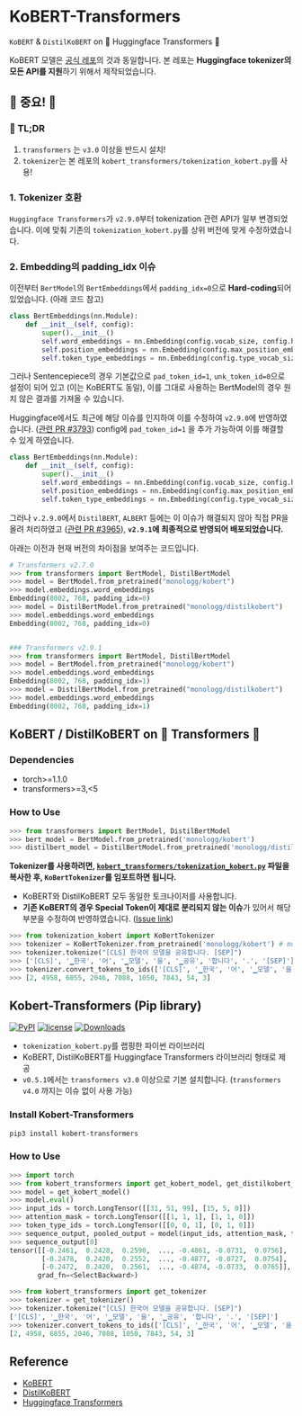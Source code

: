 # KoBERT-Transformers

`KoBERT` & `DistilKoBERT` on 🤗 Huggingface Transformers 🤗

KoBERT 모델은 [공식 레포](https://github.com/SKTBrain/KoBERT)의 것과 동일합니다. 본 레포는 **Huggingface tokenizer의 모든 API를 지원**하기 위해서 제작되었습니다.

## 🚨 중요! 🚨

### 🙏 TL;DR

1. `transformers` 는 `v3.0` 이상을 반드시 설치!
2. `tokenizer`는 본 레포의 `kobert_transformers/tokenization_kobert.py`를 사용!

### 1. Tokenizer 호환

`Huggingface Transformers`가 `v2.9.0`부터 tokenization 관련 API가 일부 변경되었습니다. 이에 맞춰 기존의 `tokenization_kobert.py`를 상위 버전에 맞게 수정하였습니다.

### 2. Embedding의 padding_idx 이슈

이전부터 `BertModel`의 `BertEmbeddings`에서 `padding_idx=0`으로 **Hard-coding**되어 있었습니다. (아래 코드 참고)

```python
class BertEmbeddings(nn.Module):
    def __init__(self, config):
        super().__init__()
        self.word_embeddings = nn.Embedding(config.vocab_size, config.hidden_size, padding_idx=0)
        self.position_embeddings = nn.Embedding(config.max_position_embeddings, config.hidden_size)
        self.token_type_embeddings = nn.Embedding(config.type_vocab_size, config.hidden_size)
```

그러나 Sentencepiece의 경우 기본값으로 `pad_token_id=1`, `unk_token_id=0`으로 설정이 되어 있고 (이는 KoBERT도 동일), 이를 그대로 사용하는 BertModel의 경우 원치 않은 결과를 가져올 수 있습니다.

Huggingface에서도 최근에 해당 이슈를 인지하여 이를 수정하여 `v2.9.0`에 반영하였습니다. ([관련 PR #3793](https://github.com/huggingface/transformers/pull/3793)) config에 `pad_token_id=1` 을 추가 가능하여 이를 해결할 수 있게 하였습니다.

```python
class BertEmbeddings(nn.Module):
    def __init__(self, config):
        super().__init__()
        self.word_embeddings = nn.Embedding(config.vocab_size, config.hidden_size, padding_idx=config.pad_token_id)
        self.position_embeddings = nn.Embedding(config.max_position_embeddings, config.hidden_size)
        self.token_type_embeddings = nn.Embedding(config.type_vocab_size, config.hidden_size)
```

그러나 `v.2.9.0`에서 `DistilBERT`, `ALBERT` 등에는 이 이슈가 해결되지 않아 직접 PR을 올려 처리하였고 ([관련 PR #3965](https://github.com/huggingface/transformers/pull/3965)), **`v2.9.1`에 최종적으로 반영되어 배포되었습니다.**

아래는 이전과 현재 버전의 차이점을 보여주는 코드입니다.

```python
# Transformers v2.7.0
>>> from transformers import BertModel, DistilBertModel
>>> model = BertModel.from_pretrained("monologg/kobert")
>>> model.embeddings.word_embeddings
Embedding(8002, 768, padding_idx=0)
>>> model = DistilBertModel.from_pretrained("monologg/distilkobert")
>>> model.embeddings.word_embeddings
Embedding(8002, 768, padding_idx=0)


### Transformers v2.9.1
>>> from transformers import BertModel, DistilBertModel
>>> model = BertModel.from_pretrained("monologg/kobert")
>>> model.embeddings.word_embeddings
Embedding(8002, 768, padding_idx=1)
>>> model = DistilBertModel.from_pretrained("monologg/distilkobert")
>>> model.embeddings.word_embeddings
Embedding(8002, 768, padding_idx=1)
```

## KoBERT / DistilKoBERT on 🤗 Transformers 🤗

### Dependencies

- torch>=1.1.0
- transformers>=3,<5

### How to Use

```python
>>> from transformers import BertModel, DistilBertModel
>>> bert_model = BertModel.from_pretrained('monologg/kobert')
>>> distilbert_model = DistilBertModel.from_pretrained('monologg/distilkobert')
```

**Tokenizer를 사용하려면, [`kobert_transformers/tokenization_kobert.py`](https://github.com/monologg/KoBERT-Transformers/blob/master/kobert_transformers/tokenization_kobert.py) 파일을 복사한 후, `KoBertTokenizer`를 임포트하면 됩니다.**

- KoBERT와 DistilKoBERT 모두 동일한 토크나이저를 사용합니다.
- **기존 KoBERT의 경우 Special Token이 제대로 분리되지 않는 이슈**가 있어서 해당 부분을 수정하여 반영하였습니다. ([Issue link](https://github.com/SKTBrain/KoBERT/issues/11))

```python
>>> from tokenization_kobert import KoBertTokenizer
>>> tokenizer = KoBertTokenizer.from_pretrained('monologg/kobert') # monologg/distilkobert도 동일
>>> tokenizer.tokenize("[CLS] 한국어 모델을 공유합니다. [SEP]")
>>> ['[CLS]', '▁한국', '어', '▁모델', '을', '▁공유', '합니다', '.', '[SEP]']
>>> tokenizer.convert_tokens_to_ids(['[CLS]', '▁한국', '어', '▁모델', '을', '▁공유', '합니다', '.', '[SEP]'])
>>> [2, 4958, 6855, 2046, 7088, 1050, 7843, 54, 3]
```

## Kobert-Transformers (Pip library)

[![PyPI](https://img.shields.io/pypi/v/kobert-transformers)](https://pypi.org/project/kobert-transformers/)
[![license](https://img.shields.io/badge/license-Apache%202.0-red)](https://github.com/monologg/DistilKoBERT/blob/master/LICENSE)
[![Downloads](https://pepy.tech/badge/kobert-transformers)](https://pepy.tech/project/kobert-transformers)

- `tokenization_kobert.py`를 랩핑한 파이썬 라이브러리
- KoBERT, DistilKoBERT를 Huggingface Transformers 라이브러리 형태로 제공
- `v0.5.1`에서는 `transformers v3.0` 이상으로 기본 설치합니다. (`transformers v4.0` 까지는 이슈 없이 사용 가능)

### Install Kobert-Transformers

```bash
pip3 install kobert-transformers
```

### How to Use

```python
>>> import torch
>>> from kobert_transformers import get_kobert_model, get_distilkobert_model
>>> model = get_kobert_model()
>>> model.eval()
>>> input_ids = torch.LongTensor([[31, 51, 99], [15, 5, 0]])
>>> attention_mask = torch.LongTensor([[1, 1, 1], [1, 1, 0]])
>>> token_type_ids = torch.LongTensor([[0, 0, 1], [0, 1, 0]])
>>> sequence_output, pooled_output = model(input_ids, attention_mask, token_type_ids)
>>> sequence_output[0]
tensor([[-0.2461,  0.2428,  0.2590,  ..., -0.4861, -0.0731,  0.0756],
        [-0.2478,  0.2420,  0.2552,  ..., -0.4877, -0.0727,  0.0754],
        [-0.2472,  0.2420,  0.2561,  ..., -0.4874, -0.0733,  0.0765]],
       grad_fn=<SelectBackward>)
```

```python
>>> from kobert_transformers import get_tokenizer
>>> tokenizer = get_tokenizer()
>>> tokenizer.tokenize("[CLS] 한국어 모델을 공유합니다. [SEP]")
['[CLS]', '▁한국', '어', '▁모델', '을', '▁공유', '합니다', '.', '[SEP]']
>>> tokenizer.convert_tokens_to_ids(['[CLS]', '▁한국', '어', '▁모델', '을', '▁공유', '합니다', '.', '[SEP]'])
[2, 4958, 6855, 2046, 7088, 1050, 7843, 54, 3]
```

## Reference

- [KoBERT](https://github.com/SKTBrain/KoBERT)
- [DistilKoBERT](https://github.com/monologg/DistilKoBERT)
- [Huggingface Transformers](https://github.com/huggingface/transformers)
